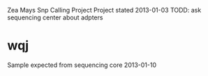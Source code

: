 Zea Mays Snp Calling Project
Project stated 2013-01-03
TODD: ask sequencing center about adpters
# wqj
Sample expected from sequencing core 2013-01-10
